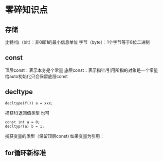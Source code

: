 # 零碎知识点
## 存储
比特/位（bit）：非0即1的最小信息单位
字节（byte）：1个字节等于8位二进制
## const
顶层const：表示本身是个常量
底层const：表示指针/引用所指的对象是一个常量
给auto初始化只会保留底层const
## decltype
```
decltype(f()) a = xxx;
```
捕获f()返回值类型
也可
```
const int a = 0;
decltypr(a) b = 1;
```
捕获变量的类型（保留顶层const)
如果变量为引用：
## for循环新标准
